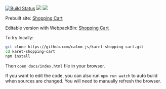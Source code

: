 [![Build Status](https://travis-ci.org/calmm-js/karet-shopping-cart.svg?branch=master)](https://travis-ci.org/calmm-js/karet-shopping-cart) [![](https://david-dm.org/calmm-js/karet-shopping-cart.svg)](https://david-dm.org/calmm-js/karet-shopping-cart) [![](https://david-dm.org/calmm-js/karet-shopping-cart/dev-status.svg)](https://david-dm.org/calmm-js/karet-shopping-cart?type=dev)

Prebuilt site: [Shopping Cart](http://calmm-js.github.io/karet-shopping-cart/)

Editable version with WebpackBin: [Shopping Cart](http://www.webpackbin.com/4khlA5uef)

To try locally:

```bash
git clone https://github.com/calmm-js/karet-shopping-cart.git
cd karet-shopping-cart
npm install
```

Then `open docs/index.html` file in your browser.

If you want to edit the code, you can also run `npm run watch` to auto build
when sources are changed.  You will need to manually refresh the browser.
